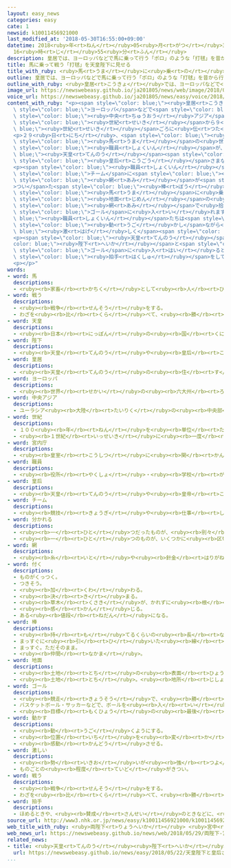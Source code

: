 ```yaml
---
layout: easy_news
categories: easy
cate: 1
newsid: k10011456921000
last_modified_at: '2018-05-30T16:55:00+09:00'
datetime: 2018<ruby>年<rt>ねん</rt></ruby>05<ruby>月<rt>がつ</rt></ruby>30<ruby>日<rt>にち</rt></ruby>
  16<ruby>時<rt>じ</rt></ruby>55<ruby>分<rt>ふん</rt></ruby>
description: 皇居では、ヨーロッパなどで馬に乗って行う「ポロ」のような「打毬」を昔から行っています。
title: 馬に乗って戦う「打毬」を天皇陛下に見せる
title_with_ruby: <ruby>馬<rt>うま</rt></ruby>に<ruby>乗<rt>の</rt></ruby>って<ruby>戦<rt>たたか</rt></ruby>う「<ruby>打毬<rt>だきゅう</rt></ruby>」を<ruby>天皇<rt>てんのう</rt></ruby><ruby>陛下<rt>へいか</rt></ruby>に<ruby>見<rt>み</rt></ruby>せる
outline: 皇居では、ヨーロッパなどで馬に乗って行う「ポロ」のような「打毬」を昔から行っています。
outline_with_ruby: <ruby>皇居<rt>こうきょ</rt></ruby>では、ヨーロッパなどで<ruby>馬<rt>うま</rt></ruby>に<ruby>乗<rt>の</rt></ruby>って<ruby>行<rt>おこな</rt></ruby>う「ポロ」のような「<ruby>打毬<rt>だきゅう</rt></ruby>」を<ruby>昔<rt>むかし</rt></ruby>から<ruby>行<rt>おこな</rt></ruby>っています。
image_url: https://newswebeasy.github.io/ja201805/news/web/image/2018/05/29/K10011456921_1805291352_1805291415_01_02.jpg
voice_url: https://newswebeasy.github.io/ja201805/news/easy/voice/2018/05/30/k10011456921000.mp4
content_with_ruby: "<p><span style=\"color: blue;\"><ruby>皇居<rt>こうきょ</rt></ruby></span>では、<span\
  \ style=\"color: blue;\">ヨーロッパ</span>などで<span style=\"color: blue;\"><ruby>馬<rt>うま</rt></ruby></span>に<ruby>乗<rt>の</rt></ruby>って<ruby>行<rt>おこな</rt></ruby>う「ポロ」のような「<ruby>打毬<rt>だきゅう</rt></ruby>」を<ruby>昔<rt>むかし</rt></ruby>から<ruby>行<rt>おこな</rt></ruby>っています。「<ruby>打毬<rt>だきゅう</rt></ruby>」は<span\
  \ style=\"color: blue;\"><ruby>中央<rt>ちゅうおう</rt></ruby>アジア</span>から<ruby>日本<rt>にっぽん</rt></ruby>へ８<span\
  \ style=\"color: blue;\"><ruby>世紀<rt>せいき</rt></ruby></span>から９<span style=\"color:\
  \ blue;\"><ruby>世紀<rt>せいき</rt></ruby></span>ごろに<ruby>伝<rt>つた</rt></ruby>えられました。</p>\n\
  <p>２９<ruby>日<rt>にち</rt></ruby>、<span style=\"color: blue;\"><ruby>宮内庁<rt>くないちょう</rt></ruby></span>で<span\
  \ style=\"color: blue;\"><ruby>馬<rt>うま</rt></ruby></span>の<ruby>世話<rt>せわ</rt></ruby>をしている<span\
  \ style=\"color: blue;\"><ruby>職員<rt>しょくいん</rt></ruby></span>が、<span style=\"color:\
  \ blue;\"><ruby>天皇<rt>てんのう</rt></ruby></span><span style=\"color: blue;\"><ruby>陛下<rt>へいか</rt></ruby></span>や<span\
  \ style=\"color: blue;\"><ruby>皇后<rt>こうごう</rt></ruby></span>さまなどに「<ruby>打毬<rt>だきゅう</rt></ruby>」を<ruby>見<rt>み</rt></ruby>せました。</p>\n\
  <p><span style=\"color: blue;\"><ruby>職員<rt>しょくいん</rt></ruby></span>たちは２つの<span\
  \ style=\"color: blue;\">チーム</span>に<span style=\"color: blue;\"><ruby>分<rt>わ</rt></ruby>かれ</span>て、<ruby>先<rt>さき</rt></ruby>に<span\
  \ style=\"color: blue;\"><ruby>網<rt>あみ</rt></ruby></span>が<span style=\"color: blue;\"\
  >つい</span>た<span style=\"color: blue;\"><ruby>棒<rt>ぼう</rt></ruby></span>を<ruby>持<rt>も</rt></ruby>って<span\
  \ style=\"color: blue;\"><ruby>馬<rt>うま</rt></ruby></span>に<ruby>乗<rt>の</rt></ruby>ります。そして、<span\
  \ style=\"color: blue;\"><ruby>地面<rt>じめん</rt></ruby></span>の<ruby>上<rt>うえ</rt></ruby>のボールを<span\
  \ style=\"color: blue;\"><ruby>網<rt>あみ</rt></ruby></span>で<ruby>拾<rt>ひろ</rt></ruby>って<ruby>投<rt>な</rt></ruby>げて、<span\
  \ style=\"color: blue;\">ゴール</span>に<ruby>入<rt>い</rt></ruby>れます。<span style=\"color:\
  \ blue;\"><ruby>職員<rt>しょくいん</rt></ruby></span>たちは<span style=\"color: blue;\"><ruby>馬<rt>うま</rt></ruby></span>をうまく<span\
  \ style=\"color: blue;\"><ruby>動<rt>うご</rt></ruby>かし</span>ながら<span style=\"color:\
  \ blue;\"><ruby>激<rt>はげ</rt></ruby>しく</span><span style=\"color: blue;\"><ruby>戦<rt>たたか</rt></ruby>っ</span>ていました。</p>\n\
  <p><span style=\"color: blue;\"><ruby>天皇<rt>てんのう</rt></ruby></span><span style=\"\
  color: blue;\"><ruby>陛下<rt>へいか</rt></ruby></span>と<span style=\"color: blue;\"><ruby>皇后<rt>こうごう</rt></ruby></span>さまは、ボールが<span\
  \ style=\"color: blue;\">ゴール</span>に<ruby>入<rt>はい</rt></ruby>ると<ruby>大<rt>おお</rt></ruby>きな<span\
  \ style=\"color: blue;\"><ruby>拍手<rt>はくしゅ</rt></ruby></span>をしていました。</p>\n<p></p>\n\
  <p></p>"
words:
- word: 馬
  descriptions:
  - <ruby><rb>家畜</rb><rt>かちく</rt></ruby>として<ruby><rb>人</rb><rt>ひと</rt></ruby>に<ruby><rb>飼</rb><rt>か</rt></ruby>われる<ruby><rb>動物</rb><rt>どうぶつ</rt></ruby>。<ruby><rb>力</rb><rt>ちから</rt></ruby>が<ruby><rb>強</rb><rt>つよ</rt></ruby>く、<ruby><rb>走</rb><rt>はし</rt></ruby>るのがはやい。<ruby><rb>荷物</rb><rt>にもつ</rt></ruby>の<ruby><rb>運搬</rb><rt>うんぱん</rt></ruby>や<ruby><rb>農業</rb><rt>のうぎょう</rt></ruby>、<ruby><rb>競馬</rb><rt>けいば</rt></ruby>などに<ruby><rb>使</rb><rt>つか</rt></ruby>われる。
- word: 戦う
  descriptions:
  - <ruby><rb>戦争</rb><rt>せんそう</rt></ruby>をする。
  - わざを<ruby><rb>比</rb><rt>くら</rt></ruby>べて、<ruby><rb>勝</rb><rt>か</rt></ruby>ち<ruby><rb>負</rb><rt>ま</rt></ruby>けを<ruby><rb>決</rb><rt>き</rt></ruby>める。
- word: 天皇
  descriptions:
  - <ruby><rb>日本</rb><rt>にっぽん</rt></ruby>の<ruby><rb>国</rb><rt>くに</rt></ruby>の<ruby><rb>象徴</rb><rt>しょうちょう</rt></ruby>としてあおがれている<ruby><rb>人</rb><rt>ひと</rt></ruby>。
- word: 陛下
  descriptions:
  - <ruby><rb>天皇</rb><rt>てんのう</rt></ruby>や<ruby><rb>皇后</rb><rt>こうごう</rt></ruby>などを<ruby><rb>敬</rb><rt>うやま</rt></ruby>って<ruby><rb>呼</rb><rt>よ</rt></ruby>ぶことば。
- word: 皇居
  descriptions:
  - <ruby><rb>天皇</rb><rt>てんのう</rt></ruby>の<ruby><rb>住</rb><rt>す</rt></ruby>まい。<ruby><rb>宮城</rb><rt>きゅうじょう</rt></ruby>。
- word: ヨーロッパ
  descriptions:
  - <ruby><rb>世界</rb><rt>せかい</rt></ruby>の<ruby><rb>六大州</rb><rt>ろくだいしゅう</rt></ruby>の<ruby><rb>一</rb><rt>ひと</rt></ruby>つ。アジアの<ruby><rb>北西</rb><rt>ほくせい</rt></ruby>、アフリカの<ruby><rb>北</rb><rt>きた</rt></ruby>にある。<ruby><rb>産業</rb><rt>さんぎょう</rt></ruby>や<ruby><rb>文化</rb><rt>ぶんか</rt></ruby>が<ruby><rb>発達</rb><rt>はったつ</rt></ruby>した<ruby><rb>国</rb><rt>くに</rt></ruby>が<ruby><rb>多</rb><rt>おお</rt></ruby>い。
- word: 中央アジア
  descriptions:
  - ユーラシア<ruby><rb>大陸</rb><rt>たいりく</rt></ruby>の<ruby><rb>中央部</rb><rt>ちゅうおうぶ</rt></ruby>。タリム<ruby><rb>盆地</rb><rt>ぼんち</rt></ruby>からカスピ<ruby><rb>海</rb><rt>かい</rt></ruby>に<ruby><rb>至</rb><rt>いた</rt></ruby>る<ruby><rb>地帯</rb><rt>ちたい</rt></ruby>。
- word: 世紀
  descriptions:
  - １００<ruby><rb>年</rb><rt>ねん</rt></ruby>を<ruby><rb>単位</rb><rt>たんい</rt></ruby>として<ruby><rb>数</rb><rt>かぞ</rt></ruby>える<ruby><rb>年代</rb><rt>ねんだい</rt></ruby>の<ruby><rb>数</rb><rt>かぞ</rt></ruby>え<ruby><rb>方</rb><rt>かた</rt></ruby>。<ruby><rb>西暦</rb><rt>せいれき</rt></ruby>１<ruby><rb>年</rb><rt>ねん</rt></ruby>から１００<ruby><rb>年</rb><rt>ねん</rt></ruby>までを<ruby><rb>１世紀</rb><rt>いっせいき</rt></ruby>と<ruby><rb>呼</rb><rt>よ</rt></ruby>ぶ。<ruby><rb>２１世紀</rb><rt>にじゅういっせいき</rt></ruby>は２００１<ruby><rb>年</rb><rt>ねん</rt></ruby>から２１００<ruby><rb>年</rb><rt>ねん</rt></ruby>まで。
  - <ruby><rb>１世紀</rb><rt>いっせいき</rt></ruby>に<ruby><rb>一度</rb><rt>いちど</rt></ruby>しかないようなもの。
- word: 宮内庁
  descriptions:
  - <ruby><rb>皇室</rb><rt>こうしつ</rt></ruby>に<ruby><rb>関</rb><rt>かん</rt></ruby>する<ruby><rb>事務</rb><rt>じむ</rt></ruby>の<ruby><rb>仕事</rb><rt>しごと</rt></ruby>をする<ruby><rb>役所</rb><rt>やくしょ</rt></ruby>。
- word: 職員
  descriptions:
  - <ruby><rb>役所</rb><rt>やくしょ</rt></ruby>・<ruby><rb>学校</rb><rt>がっこう</rt></ruby>・<ruby><rb>団体</rb><rt>だんたい</rt></ruby>などに<ruby><rb>勤</rb><rt>つと</rt></ruby>めている<ruby><rb>人</rb><rt>ひと</rt></ruby>。
- word: 皇后
  descriptions:
  - <ruby><rb>天皇</rb><rt>てんのう</rt></ruby>や<ruby><rb>皇帝</rb><rt>こうてい</rt></ruby>の<ruby><rb>妻</rb><rt>つま</rt></ruby>。きさき。
- word: チーム
  descriptions:
  - <ruby><rb>競技</rb><rt>きょうぎ</rt></ruby>や<ruby><rb>仕事</rb><rt>しごと</rt></ruby>をするときの、<ruby><rb>組</rb><rt>くみ</rt></ruby>や<ruby><rb>団体</rb><rt>だんたい</rt></ruby>。
- word: 分かれる
  descriptions:
  - <ruby><rb>一</rb><rt>ひと</rt></ruby>つだったものが、<ruby><rb>別々</rb><rt>べつべつ</rt></ruby>になる。
  - <ruby><rb>一</rb><rt>ひと</rt></ruby>つのものが、いくつかに<ruby><rb>区切</rb><rt>くぎ</rt></ruby>られる。
- word: 網
  descriptions:
  - <ruby><rb>糸</rb><rt>いと</rt></ruby>や<ruby><rb>針金</rb><rt>はりがね</rt></ruby>などで、<ruby><rb>目</rb><rt>め</rt></ruby>をあらく<ruby><rb>編</rb><rt>あ</rt></ruby>んだもの。<ruby><rb>虫</rb><rt>むし</rt></ruby>や<ruby><rb>魚</rb><rt>さかな</rt></ruby>・けものなどをとるのに<ruby><rb>使</rb><rt>つか</rt></ruby>う。
- word: 付く
  descriptions:
  - ものがくっつく。
  - つきそう。
  - <ruby><rb>加</rb><rt>くわ</rt></ruby>わる。
  - <ruby><rb>決</rb><rt>き</rt></ruby>まる。
  - <ruby><rb>草木</rb><rt>くさき</rt></ruby>が、かれずに<ruby><rb>根</rb><rt>ね</rt></ruby>をおろす。
  - <ruby><rb>感</rb><rt>かん</rt></ruby>じる。
  - ある<ruby><rb>値段</rb><rt>ねだん</rt></ruby>になる。
- word: 棒
  descriptions:
  - <ruby><rb>持</rb><rt>も</rt></ruby>てるくらいの<ruby><rb>長</rb><rt>なが</rt></ruby>さの、<ruby><rb>細長</rb><rt>ほそなが</rt></ruby>い<ruby><rb>木</rb><rt>き</rt></ruby>や<ruby><rb>竹</rb><rt>たけ</rt></ruby>や<ruby><rb>金属</rb><rt>きんぞく</rt></ruby>。
  - まっすぐに<ruby><rb>引</rb><rt>ひ</rt></ruby>いた<ruby><rb>線</rb><rt>せん</rt></ruby>。
  - まっすぐ。ただそのまま。
  - <ruby><rb>仲間</rb><rt>なかま</rt></ruby>。
- word: 地面
  descriptions:
  - <ruby><rb>土地</rb><rt>とち</rt></ruby>の<ruby><rb>表面</rb><rt>ひょうめん</rt></ruby>。<ruby><rb>土</rb><rt>つち</rt></ruby>の<ruby><rb>上</rb><rt>うえ</rt></ruby>。<ruby><rb>地上</rb><rt>ちじょう</rt></ruby>。<ruby><rb>地</rb><rt>じ</rt></ruby>べた。
  - <ruby><rb>土地</rb><rt>とち</rt></ruby>。<ruby><rb>地所</rb><rt>じしょ</rt></ruby>。
- word: ゴール
  descriptions:
  - <ruby><rb>競走</rb><rt>きょうそう</rt></ruby>で、<ruby><rb>勝</rb><rt>か</rt></ruby>ち<ruby><rb>負</rb><rt>ま</rt></ruby>けを<ruby><rb>決</rb><rt>き</rt></ruby>める<ruby><rb>所</rb><rt>ところ</rt></ruby>。<ruby><rb>決勝点</rb><rt>けっしょうてん</rt></ruby>。
  - バスケットボール・サッカーなどで、ボールを<ruby><rb>入</rb><rt>い</rt></ruby>れると<ruby><rb>点</rb><rt>てん</rt></ruby>になる<ruby><rb>所</rb><rt>ところ</rt></ruby>。また、そこにボールを<ruby><rb>入</rb><rt>い</rt></ruby>れること。
  - <ruby><rb>目標</rb><rt>もくひょう</rt></ruby>の<ruby><rb>最後</rb><rt>さいご</rt></ruby>の<ruby><rb>点</rb><rt>てん</rt></ruby>。
- word: 動かす
  descriptions:
  - <ruby><rb>動</rb><rt>うご</rt></ruby>くようにする。
  - <ruby><rb>位置</rb><rt>いち</rt></ruby>を<ruby><rb>変</rb><rt>か</rt></ruby>える。
  - <ruby><rb>感動</rb><rt>かんどう</rt></ruby>させる。
- word: 激しい
  descriptions:
  - <ruby><rb>勢</rb><rt>いきお</rt></ruby>いが<ruby><rb>強</rb><rt>つよ</rt></ruby>い。
  - ものごとの<ruby><rb>程度</rb><rt>ていど</rt></ruby>がきつい。
- word: 戦う
  descriptions:
  - <ruby><rb>戦争</rb><rt>せんそう</rt></ruby>をする。
  - わざを<ruby><rb>比</rb><rt>くら</rt></ruby>べて、<ruby><rb>勝</rb><rt>か</rt></ruby>ち<ruby><rb>負</rb><rt>ま</rt></ruby>けを<ruby><rb>決</rb><rt>き</rt></ruby>める。
- word: 拍手
  descriptions:
  - ほめるときや、<ruby><rb>賛成</rb><rt>さんせい</rt></ruby>のときなどに、<ruby><rb>手</rb><rt>て</rt></ruby>のひらを<ruby><rb>打</rb><rt>う</rt></ruby>ち<ruby><rb>合</rb><rt>あ</rt></ruby>わせて<ruby><rb>音</rb><rt>おと</rt></ruby>を<ruby><rb>出</rb><rt>だ</rt></ruby>すこと。
source_url: http://www3.nhk.or.jp/news/easy/k10011456921000/k10011456921000.html
web_title_with_ruby: <ruby>両陛下<rt>りょうへいか</rt></ruby> <ruby>宮中<rt>みやなか</rt></ruby><ruby>伝統<rt>でんとう</rt></ruby>の<ruby>馬術<rt>ばじゅつ</rt></ruby>「<ruby>打毬<rt>だきゅう</rt></ruby>」を<ruby>観覧<rt>かんらん</rt></ruby>
web_news_url: https://newswebeasy.github.io/news/web/2018/05/29/両陛下-宮中伝統の馬術打毬を観覧
related_news:
- title: <ruby>天皇<rt>てんのう</rt></ruby><ruby>陛下<rt>へいか</rt></ruby>と<ruby>皇后<rt>こうごう</rt></ruby>さまをかいた<ruby>絵<rt>え</rt></ruby>ができる
  url: https://newswebeasy.github.io/news/easy/2018/05/22/天皇陛下と皇后さまをかいた絵ができる
...
```

